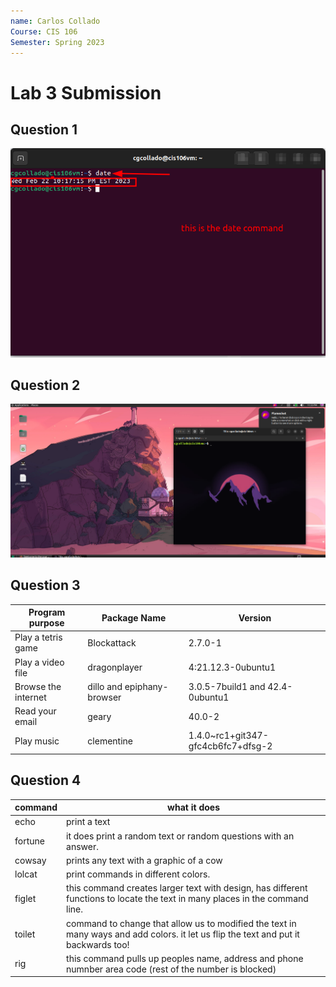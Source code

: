 ```yaml
---
name: Carlos Collado
Course: CIS 106
Semester: Spring 2023
---
```


# Lab 3 Submission 

## Question 1

![q1.1](q1.1.png)

## Question 2

![q2.1](q2.1.png)

## Question 3

| Program purpose     | Package Name               | Version                            |
| ------------------- | -------------------------- | ---------------------------------- |
| Play a tetris game  | Blockattack                | 2.7.0-1                            |
| Play a video file   | dragonplayer               | 4:21.12.3-0ubuntu1                 |
| Browse the internet | dillo and epiphany-browser | 3.0.5-7build1 and 42.4-0ubuntu1    |
| Read your email     | geary                      | 40.0-2                             |
| Play music          | clementine                 | 1.4.0~rc1+git347-gfc4cb6fc7+dfsg-2 |

## Question 4

| command | what it does                                                                                                                        |
| ------- | ----------------------------------------------------------------------------------------------------------------------------------- |
| echo    | print a text                                                                                                                        |
| fortune | it does print a random text or random questions with an answer.                                                                     |
| cowsay  | prints any text with a graphic of a cow                                                                                             |
| lolcat  | print commands in different colors.                                                                                                 |
| figlet  | this command creates larger text with design, has different functions to locate the text in many places in the command line.        |
| toilet  | command to change that allow us to modified the text in many ways and add colors. it let us flip the text and put it backwards too! |
| rig     | this command pulls up peoples name, address and phone numnber area code (rest of the number is blocked)                             |

